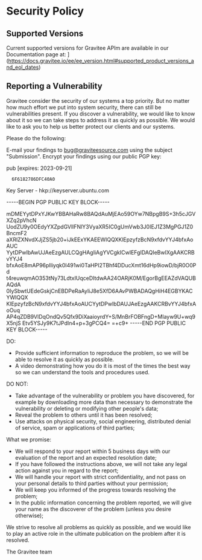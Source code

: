 # Security Policy
## Supported Versions

Current supported versions for Gravitee APIm are available in our Documentation page at:
](https://docs.gravitee.io/ee/ee_version.html#supported_product_versions_and_eol_dates)


## Reporting a Vulnerability

Gravitee consider the security of our systems a top priority. But no matter how much effort we put into system security, there can still be vulnerabilities present.
If you discover a vulnerability, we would like to know about it so we can take steps to address it as quickly as possible.
We would like to ask you to help us better protect our clients and our systems.

Please do the following:

E-mail your findings to bug@graviteesource.com using the subject "Submission". Encrypt your findings using our public PGP key:

pub  [expires: 2023-09-21]
      
      6F6182786DFC40A0
      
Key Server - hkp://keyserver.ubuntu.com

-----BEGIN PGP PUBLIC KEY BLOCK-----

mDMEYytDPxYJKwYBBAHaRw8BAQdAuMjEAo59OYw7NBpgB9S+3h5cJGVXZq2pVhcN
UodZU9y0OEdyYXZpdGVlIFNlY3VyaXR5IC0gUmVwb3J0IEJ1Z3MgPGJ1Z0BncmF2
aXRlZXNvdXJjZS5jb20+iJkEExYKAEEWIQQXKlEpzyfzBcN9xfdvYYJ4bfxAoAUC
YytDPwIbAwUJAeEzgAULCQgHAgIiAgYVCgkICwIEFgIDAQIeBwIXgAAKCRBvYYJ4
bfxAoE8mAP96pIliyqk0I491wi0TaHPI2TBhf4DDucXmt16dHp9iowD/bjR0O0Pd
t4reuwqmAO353tNy73LdtxIUqceDItdwAA24OARjK0M/EgorBgEEAZdVAQUBAQdA
0IySbwtUEdeGskjCnEBDPeRaAyIiJ8e5XfD6AAvPWBADAQgHiH4EGBYKACYWIQQX
KlEpzyfzBcN9xfdvYYJ4bfxAoAUCYytDPwIbDAUJAeEzgAAKCRBvYYJ4bfxAoOuq
AP4qZDB9VlDqOndQv5Qfx9DiXaaioyrdY+S/MnBrFOBFngD+Mlayw9U+wq9X5njS
Etv5YSJy9K7tJPdIn4+p+3gPCQ4=
=+c9+
-----END PGP PUBLIC KEY BLOCK-----

DO:
- Provide sufficient information to reproduce the problem, so we will be able to resolve it as quickly as possible.
- A video demonstrating how you do it is most of the times the best way so we can understand the tools and procedures used.

DO NOT:
- Take advantage of the vulnerability or problem you have discovered, for example by downloading more data than necessary to demonstrate the vulnerability or deleting or modifying other people's data;
- Reveal the problem to others until it has been resolved;
- Use attacks on physical security, social engineering, distributed denial of service, spam or applications of third parties; 

What we promise:
- We will respond to your report within 5 business days with our evaluation of the report and an expected resolution date;
- If you have followed the instructions above, we will not take any legal action against you in regard to the report;
- We will handle your report with strict confidentiality, and not pass on your personal details to third parties without your permission;
- We will keep you informed of the progress towards resolving the problem;
- In the public information concerning the problem reported, we will give your name as the discoverer of the problem (unless you desire otherwise); 

We strive to resolve all problems as quickly as possible, and we would like to play an active role in the ultimate publication on the problem after it is resolved.

The Gravitee team
